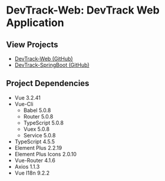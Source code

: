 # DevTrack-Web: DevTrack Web Application

## View Projects

- [DevTrack-Web (GitHub)](https://github.com/IkaroInory/DevTrack-Web)
- [DevTrack-SpringBoot (GitHub)](https://github.com/IkaroInory/DevTrack-SpringBoot)

## Project Dependencies

- Vue 3.2.41
- Vue-Cli
  - Babel 5.0.8
  - Router 5.0.8
  - TypeScript 5.0.8
  - Vuex 5.0.8
  - Service 5.0.8
- TypeScript 4.5.5
- Element Plus 2.2.19
- Element Plus Icons 2.0.10
- Vue-Router 4.1.6
- Axios 1.1.3
- Vue I18n 9.2.2
